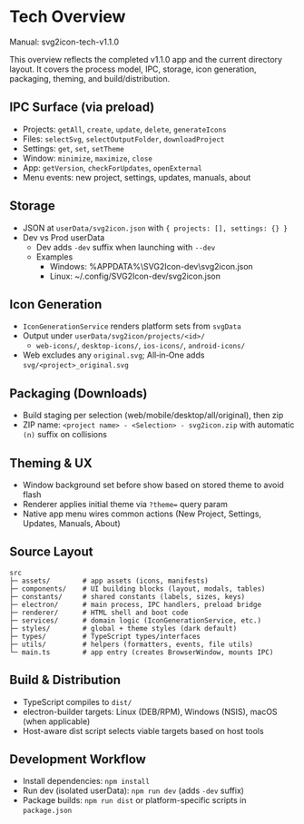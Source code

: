 # Tech Overview

Manual: svg2icon-tech-v1.1.0

This overview reflects the completed v1.1.0 app and the current directory layout. It covers the process model, IPC, storage, icon generation, packaging, theming, and build/distribution.

## IPC Surface (via preload)
- Projects: `getAll`, `create`, `update`, `delete`, `generateIcons`
- Files: `selectSvg`, `selectOutputFolder`, `downloadProject`
- Settings: `get`, `set`, `setTheme`
- Window: `minimize`, `maximize`, `close`
- App: `getVersion`, `checkForUpdates`, `openExternal`
- Menu events: new project, settings, updates, manuals, about

## Storage
- JSON at `userData/svg2icon.json` with `{ projects: [], settings: {} }`
- Dev vs Prod userData
  - Dev adds `-dev` suffix when launching with `--dev`
  - Examples
    - Windows: %APPDATA%\SVG2Icon-dev\svg2icon.json
    - Linux: ~/.config/SVG2Icon-dev/svg2icon.json

## Icon Generation
- `IconGenerationService` renders platform sets from `svgData`
- Output under `userData/svg2icon/projects/<id>/`
  - `web-icons/`, `desktop-icons/`, `ios-icons/`, `android-icons/`
- Web excludes any `original.svg`; All‑in‑One adds `svg/<project>_original.svg`

## Packaging (Downloads)
- Build staging per selection (web/mobile/desktop/all/original), then zip
- ZIP name: `<project name> - <Selection> - svg2icon.zip` with automatic ` (n)` suffix on collisions

## Theming & UX
- Window background set before show based on stored theme to avoid flash
- Renderer applies initial theme via `?theme=` query param
- Native app menu wires common actions (New Project, Settings, Updates, Manuals, About)

## Source Layout
```tree
src
├─ assets/        # app assets (icons, manifests)
├─ components/    # UI building blocks (layout, modals, tables)
├─ constants/     # shared constants (labels, sizes, keys)
├─ electron/      # main process, IPC handlers, preload bridge
├─ renderer/      # HTML shell and boot code
├─ services/      # domain logic (IconGenerationService, etc.)
├─ styles/        # global + theme styles (dark default)
├─ types/         # TypeScript types/interfaces
├─ utils/         # helpers (formatters, events, file utils)
└─ main.ts        # app entry (creates BrowserWindow, mounts IPC)
```

## Build & Distribution
- TypeScript compiles to `dist/`
- electron-builder targets: Linux (DEB/RPM), Windows (NSIS), macOS (when applicable)
- Host-aware dist script selects viable targets based on host tools

## Development Workflow
- Install dependencies: `npm install`
- Run dev (isolated userData): `npm run dev` (adds `-dev` suffix)
- Package builds: `npm run dist` or platform-specific scripts in `package.json`
